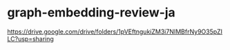 # graph-embedding-review-ja


https://drive.google.com/drive/folders/1pVEftngukiZM3i7NIMBfrNy9O35pZILC?usp=sharing
